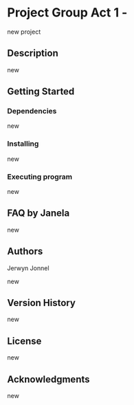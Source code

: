# Project Group  Act 1 - 

new project

## Description

new

## Getting Started

### Dependencies

new

### Installing

new

### Executing program

new


## FAQ by Janela

new

## Authors

Jerwyn
Jonnel

new

## Version History

new

## License

new

## Acknowledgments

new
